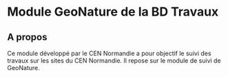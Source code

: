 # Module GeoNature de la BD Travaux

## A propos

Ce module développé par le CEN Normandie a pour objectif le suivi des travaux sur les sites du CEN Normandie. Il repose sur le module de suivi de GeoNature.